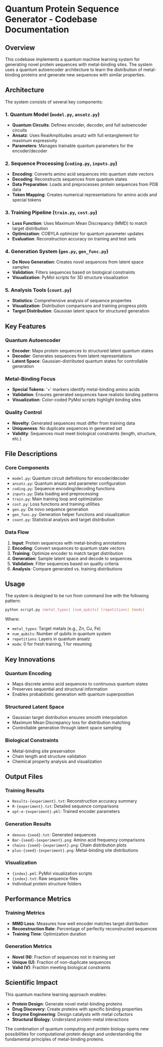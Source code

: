 # Quantum Protein Sequence Generator - Codebase Documentation

## Overview

This codebase implements a quantum machine learning system for generating novel protein sequences with metal-binding sites. The system uses a quantum autoencoder architecture to learn the distribution of metal-binding proteins and generate new sequences with similar properties.

## Architecture

The system consists of several key components:

### 1. **Quantum Model (`model.py`, `ansatz.py`)**
- **Quantum Circuits**: Defines encoder, decoder, and full autoencoder circuits
- **Ansatz**: Uses RealAmplitudes ansatz with full entanglement for maximum expressivity
- **Parameters**: Manages trainable quantum parameters for the encoder/decoder

### 2. **Sequence Processing (`coding.py`, `inputs.py`)**
- **Encoding**: Converts amino acid sequences into quantum state vectors
- **Decoding**: Reconstructs sequences from quantum states
- **Data Preparation**: Loads and preprocesses protein sequences from PDB data
- **Token Mapping**: Creates numerical representations for amino acids and special tokens

### 3. **Training Pipeline (`train.py`, `cost.py`)**
- **Loss Function**: Uses Maximum Mean Discrepancy (MMD) to match target distribution
- **Optimization**: COBYLA optimizer for quantum parameter updates
- **Evaluation**: Reconstruction accuracy on training and test sets

### 4. **Generation System (`gen.py`, `gen_func.py`)**
- **De Novo Generation**: Creates novel sequences from latent space samples
- **Validation**: Filters sequences based on biological constraints
- **Visualization**: PyMol scripts for 3D structure visualization

### 5. **Analysis Tools (`count.py`)**
- **Statistics**: Comprehensive analysis of sequence properties
- **Visualization**: Distribution comparisons and training progress plots
- **Target Distribution**: Gaussian latent space for structured generation

## Key Features

### Quantum Autoencoder
- **Encoder**: Maps protein sequences to structured latent quantum states
- **Decoder**: Generates sequences from latent representations
- **Latent Space**: Gaussian-distributed quantum states for controllable generation

### Metal-Binding Focus
- **Special Tokens**: '+' markers identify metal-binding amino acids
- **Validation**: Ensures generated sequences have realistic binding patterns
- **Visualization**: Color-coded PyMol scripts highlight binding sites

### Quality Control
- **Novelty**: Generated sequences must differ from training data
- **Uniqueness**: No duplicate sequences in generated set
- **Validity**: Sequences must meet biological constraints (length, structure, etc.)

## File Descriptions

### Core Components
- `model.py`: Quantum circuit definitions for encoder/decoder
- `ansatz.py`: Quantum ansatz and parameter configuration
- `coding.py`: Sequence encoding/decoding functions
- `inputs.py`: Data loading and preprocessing
- `train.py`: Main training loop and optimization
- `cost.py`: Loss functions and training utilities
- `gen.py`: De novo sequence generation
- `gen_func.py`: Generation helper functions and visualization
- `count.py`: Statistical analysis and target distribution

### Data Flow
1. **Input**: Protein sequences with metal-binding annotations
2. **Encoding**: Convert sequences to quantum state vectors
3. **Training**: Optimize encoder to match target distribution
4. **Generation**: Sample latent space and decode to sequences
5. **Validation**: Filter sequences based on quality criteria
6. **Analysis**: Compare generated vs. training distributions

## Usage

The system is designed to be run from command line with the following pattern:
```bash
python script.py [metal_types] [num_qubits] [repetitions] [mode]
```

Where:
- `metal_types`: Target metals (e.g., Zn, Cu, Fe)
- `num_qubits`: Number of qubits in quantum system
- `repetitions`: Layers in quantum ansatz
- `mode`: 0 for fresh training, 1 for resuming

## Key Innovations

### Quantum Encoding
- Maps discrete amino acid sequences to continuous quantum states
- Preserves sequential and structural information
- Enables probabilistic generation with quantum superposition

### Structured Latent Space
- Gaussian target distribution ensures smooth interpolation
- Maximum Mean Discrepancy loss for distribution matching
- Controllable generation through latent space sampling

### Biological Constraints
- Metal-binding site preservation
- Chain length and structure validation
- Chemical property analysis and visualization

## Output Files

### Training Results
- `Results-{experiment}.txt`: Reconstruction accuracy summary
- `R-{experiment}.txt`: Detailed sequence comparisons
- `opt-e-{experiment}.pkl`: Trained encoder parameters

### Generation Results
- `denovo-{seed}.txt`: Generated sequences
- `Bar-{seed}-{experiment}.png`: Amino acid frequency comparisons
- `chains-{seed}-{experiment}.png`: Chain distribution plots
- `plus-{seed}-{experiment}.png`: Metal-binding site distributions

### Visualization
- `{index}.pml`: PyMol visualization scripts
- `{index}.txt`: Raw sequence files
- Individual protein structure folders

## Performance Metrics

### Training Metrics
- **MMD Loss**: Measures how well encoder matches target distribution
- **Reconstruction Rate**: Percentage of perfectly reconstructed sequences
- **Training Time**: Optimization duration

### Generation Metrics
- **Novel (N)**: Fraction of sequences not in training set
- **Unique (U)**: Fraction of non-duplicate sequences
- **Valid (V)**: Fraction meeting biological constraints

## Scientific Impact

This quantum machine learning approach enables:
- **Protein Design**: Generate novel metal-binding proteins
- **Drug Discovery**: Create proteins with specific binding properties
- **Enzyme Engineering**: Design catalysts with metal cofactors
- **Structural Biology**: Understand protein-metal interactions

The combination of quantum computing and protein biology opens new possibilities for computational protein design and understanding the fundamental principles of metal-binding proteins.